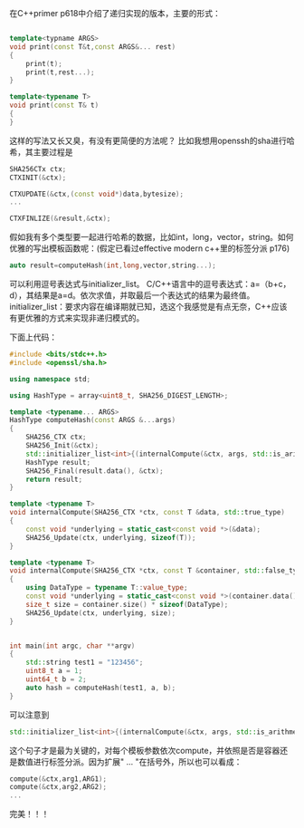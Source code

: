 在C++primer p618中介绍了递归实现的版本，主要的形式：

```c++

template<typname ARGS>
void print(const T&t,const ARGS&... rest)
{
    print(t);
    print(t,rest...);
}

template<typename T>
void print(const T& t)
{
}
```
这样的写法又长又臭，有没有更简便的方法呢？
比如我想用openssh的sha进行哈希，其主要过程是
```c++
SHA256CTx ctx;
CTXINIT(&ctx);

CTXUPDATE(&ctx,(const void*)data,bytesize);
...

CTXFINLIZE(&result,&ctx);
```

假如我有多个类型要一起进行哈希的数据，比如int，long，vector，string。如何优雅的写出模板函数呢：(假定已看过effective modern c++里的标签分派 p176)
```c++
auto result=computeHash(int,long,vector,string...);
```

可以利用逗号表达式与initializer_list。
C/C++语言中的逗号表达式：a=（b+c，d），其结果是a=d。依次求值，并取最后一个表达式的结果为最终值。
initializer_list：要求内容在编译期就已知，选这个我感觉是有点无奈，C++应该有更优雅的方式来实现非递归模式的。

下面上代码：
```c++
#include <bits/stdc++.h>
#include <openssl/sha.h>

using namespace std;

using HashType = array<uint8_t, SHA256_DIGEST_LENGTH>;

template <typename... ARGS>
HashType computeHash(const ARGS &...args)
{
    SHA256_CTX ctx;
    SHA256_Init(&ctx);
    std::initializer_list<int>{(internalCompute(&ctx, args, std::is_arithmetic<std::decay_t<ARGS>>()), 0)...};
    HashType result;
    SHA256_Final(result.data(), &ctx);
    return result;
}

template <typename T>
void internalCompute(SHA256_CTX *ctx, const T &data, std::true_type)
{
    const void *underlying = static_cast<const void *>(&data);
    SHA256_Update(ctx, underlying, sizeof(T));
}

template <typename T>
void internalCompute(SHA256_CTX *ctx, const T &container, std::false_type)
{
    using DataType = typename T::value_type;
    const void *underlying = static_cast<const void *>(container.data());
    size_t size = container.size() * sizeof(DataType);
    SHA256_Update(ctx, underlying, size);
}


int main(int argc, char **argv)
{
    std::string test1 = "123456";
    uint8_t a = 1;
    uint64_t b = 2;
    auto hash = computeHash(test1, a, b);
}
```

可以注意到
```c++
std::initializer_list<int>{(internalCompute(&ctx, args, std::is_arithmetic<std::decay_t<ARGS>>()), 0)...};
```
这个句子才是最为关键的，对每个模板参数依次compute，并依照是否是容器还是数值进行标签分派。因为扩展" ... "在括号外，所以也可以看成：
```c++
compute(&ctx,arg1,ARG1);
compute(&ctx,arg2,ARG2);
...
```
完美！！！
